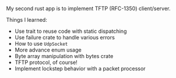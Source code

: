 My second rust app is to implement TFTP (RFC-1350) client/server.

Things I learned:

- Use trait to reuse code with static dispatching
- Use failure crate to handle various errors
- How to use `UdpSocket`
- More advance enum usage
- Byte array manipulation with bytes crate
- TFTP protocol, of course!
- Implement lockstep behavior with a packet processor